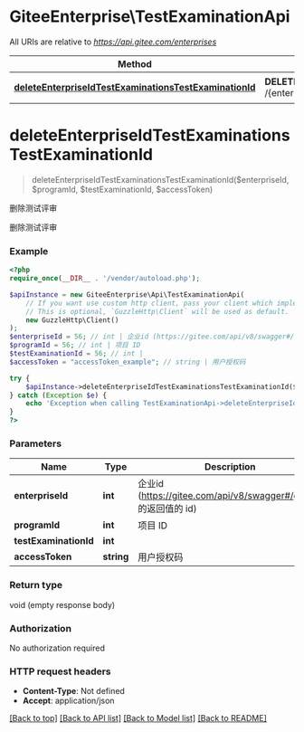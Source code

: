 # GiteeEnterprise\TestExaminationApi

All URIs are relative to *https://api.gitee.com/enterprises*

Method | HTTP request | Description
------------- | ------------- | -------------
[**deleteEnterpriseIdTestExaminationsTestExaminationId**](TestExaminationApi.md#deleteEnterpriseIdTestExaminationsTestExaminationId) | **DELETE** /{enterprise_id}/test_examinations/{test_examination_id} | 删除测试评审


# **deleteEnterpriseIdTestExaminationsTestExaminationId**
> deleteEnterpriseIdTestExaminationsTestExaminationId($enterpriseId, $programId, $testExaminationId, $accessToken)

删除测试评审

删除测试评审

### Example
```php
<?php
require_once(__DIR__ . '/vendor/autoload.php');

$apiInstance = new GiteeEnterprise\Api\TestExaminationApi(
    // If you want use custom http client, pass your client which implements `GuzzleHttp\ClientInterface`.
    // This is optional, `GuzzleHttp\Client` will be used as default.
    new GuzzleHttp\Client()
);
$enterpriseId = 56; // int | 企业id (https://gitee.com/api/v8/swagger#/getList 的返回值的 id)
$programId = 56; // int | 项目 ID
$testExaminationId = 56; // int | 
$accessToken = "accessToken_example"; // string | 用户授权码

try {
    $apiInstance->deleteEnterpriseIdTestExaminationsTestExaminationId($enterpriseId, $programId, $testExaminationId, $accessToken);
} catch (Exception $e) {
    echo 'Exception when calling TestExaminationApi->deleteEnterpriseIdTestExaminationsTestExaminationId: ', $e->getMessage(), PHP_EOL;
}
?>
```

### Parameters

Name | Type | Description  | Notes
------------- | ------------- | ------------- | -------------
 **enterpriseId** | **int**| 企业id (https://gitee.com/api/v8/swagger#/getList 的返回值的 id) |
 **programId** | **int**| 项目 ID |
 **testExaminationId** | **int**|  |
 **accessToken** | **string**| 用户授权码 | [optional]

### Return type

void (empty response body)

### Authorization

No authorization required

### HTTP request headers

 - **Content-Type**: Not defined
 - **Accept**: application/json

[[Back to top]](#) [[Back to API list]](../../README.md#documentation-for-api-endpoints) [[Back to Model list]](../../README.md#documentation-for-models) [[Back to README]](../../README.md)

